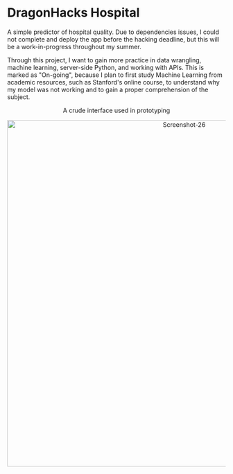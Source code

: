 # DragonHacks Hospital

A simple predictor of hospital quality. Due to dependencies issues, I could not complete and deploy the app before the hacking deadline, but this will be a work-in-progress throughout my summer.

Through this project, I want to gain more practice in data wrangling, machine learning, server-side Python, and working with APIs.
This is marked as "On-going", because I plan to first study Machine Learning from academic resources, such as Stanford's online course, to understand why my model was not working and to gain a proper comprehension of the subject.   

  <p align="center"> A crude interface used in prototyping </p>
<p align="center">
  <img src="https://i.ibb.co/W6BqTh9/Screenshot-26.png" alt="Screenshot-26" width=800 border="0">
</p>
